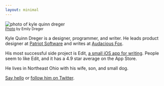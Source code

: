 ```yaml
---
layout: minimal
---
```


<p>
    <img src="https://audaciousfox.net/kq.jpg" alt="photo of kyle quinn
      dreger" />
    <br>
    <small><a href="https://audaciousfox.net/kq.jpg">Photo</a> by Emily Dreger</small>
  </p>


Kyle Quinn Dreger is a designer, programmer, and writer. He leads product designer at [Patriot Software](https://patriotsoftware.com) and writes at [Audacious Fox](https://audaciousfox.net).

His most successful side project is Edit, [a small iOS app for writing](https://audaciousfox.net/projects/edit). People seem to like Edit, and it has a 4.9 star average on the App Store. 

He lives in Northeast Ohio with his wife, son, and small dog. 

[Say hello](https://audaciousfox.net/masthead) or [follow him on Twitter](https://twitter.com/dreger).

